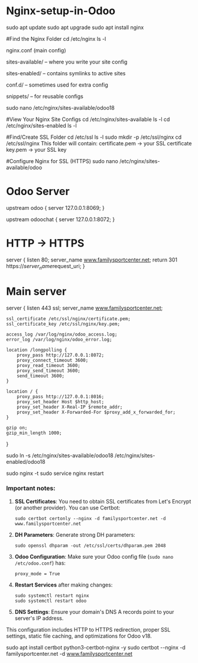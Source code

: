 # Nginx-setup-in-Odoo
sudo apt update
sudo apt upgrade
sudo apt install nginx


#Find the Nginx Folder
cd /etc/nginx
ls -l

nginx.conf (main config)

sites-available/ – where you write your site config

sites-enabled/ – contains symlinks to active sites

conf.d/ – sometimes used for extra config

snippets/ – for reusable configs


sudo nano /etc/nginx/sites-available/odoo18

#View Your Nginx Site Configs
cd /etc/nginx/sites-available
ls -l
cd /etc/nginx/sites-enabled
ls -l

#Find/Create SSL Folder
cd /etc/ssl
ls -l
sudo mkdir -p /etc/ssl/nginx
cd /etc/ssl/nginx
This folder will contain:
certificate.pem → your SSL certificate
key.pem → your SSL key


#Configure Nginx for SSL (HTTPS)
sudo nano /etc/nginx/sites-available/odoo

# Odoo Server
upstream odoo {
    server 127.0.0.1:8069;
}

upstream odoochat {
    server 127.0.0.1:8072;
}

# HTTP -> HTTPS
server {
    listen 80;
    server_name www.familysportcenter.net;
    return 301 https://$server_name$request_uri;
}


# Main server
server {
    listen 443 ssl;
    server_name www.familysportcenter.net;

    ssl_certificate /etc/ssl/nginx/certificate.pem;
    ssl_certificate_key /etc/ssl/nginx/key.pem;

    access_log /var/log/nginx/odoo_access.log;
    error_log /var/log/nginx/odoo_error.log;

    location /longpolling {
        proxy_pass http://127.0.0.1:8072;
        proxy_connect_timeout 3600;
        proxy_read_timeout 3600;
        proxy_send_timeout 3600;
        send_timeout 3600;
    }

    location / {
        proxy_pass http://127.0.0.1:8016;
        proxy_set_header Host $http_host;
        proxy_set_header X-Real-IP $remote_addr;
        proxy_set_header X-Forwarded-For $proxy_add_x_forwarded_for;
    }

    gzip on;
    gzip_min_length 1000;
}





sudo ln -s /etc/nginx/sites-available/odoo18 /etc/nginx/sites-enabled/odoo18


sudo nginx -t
sudo service nginx restart



### Important notes:

1. **SSL Certificates**: You need to obtain SSL certificates from Let's Encrypt (or another provider). You can use Certbot:
   ```
   sudo certbot certonly --nginx -d familysportcenter.net -d www.familysportcenter.net
   ```

2. **DH Parameters**: Generate strong DH parameters:
   ```
   sudo openssl dhparam -out /etc/ssl/certs/dhparam.pem 2048
   ```

3. **Odoo Configuration**: Make sure your Odoo config file (`sudo nano /etc/odoo.conf`) has:
   ```
   proxy_mode = True
   ```

4. **Restart Services** after making changes:
   ```
   sudo systemctl restart nginx
   sudo systemctl restart odoo
   ```

5. **DNS Settings**: Ensure your domain's DNS A records point to your server's IP address.

This configuration includes HTTP to HTTPS redirection, proper SSL settings, static file caching, and optimizations for Odoo v18.




sudo apt install certbot python3-certbot-nginx -y
sudo certbot --nginx -d familysportcenter.net -d www.familysportcenter.net
